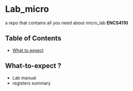 # Lab_micro
a repo that contains all you need about micro_lab **ENCS4110**

## Table of Contents
- [What to expect](#What-to-expect)

## What-to-expect ?
- Lab manual
- registers summary

